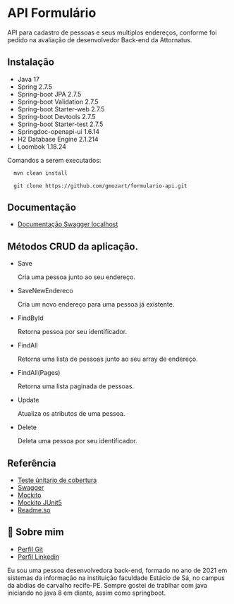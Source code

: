 
# API Formulário

API para cadastro de pessoas e seus multiplos endereços, conforme foi pedido na avaliação de desenvolvedor Back-end da Attornatus. 

## Instalação

- Java 17 
- Spring 2.7.5
- Spring-boot JPA 2.7.5
- Spring-boot Validation 2.7.5
- Spring-boot Starter-web 2.7.5
- Spring-boot Devtools 2.7.5
- Spring-boot Starter-test 2.7.5
- Springdoc-openapi-ui 1.6.14
- H2 Database Engine 2.1.214
- Loombok 1.18.24

Comandos a serem executados:

```bash
  mvn clean install
```
```git
  git clone https://github.com/gmozart/formulario-api.git 
```





    
## Documentação

- [Documentação Swagger localhost](http://localhost:8080/swagger-ui/index.html#/)

## Métodos CRUD da aplicação.

- Save
   
   Cria uma pessoa junto ao seu endereço. 

- SaveNewEndereco

  Cria um novo endereço para uma pessoa já existente.
  
- FindById

  Retorna pessoa por seu identificador.

- FindAll

  Retorna uma lista de pessoas junto ao seu   array de endereço.


- FindAll(Pages)

  Retorna uma lista paginada de pessoas.

- Update

  Atualiza os atributos de uma pessoa.

- Delete

  Deleta uma pessoa por seu identificador.


## Referência

 - [Teste únitario de cobertura](https://www.baeldung.com/jacoco)
 - [Swagger](https://www.baeldung.com/spring-rest-openapi-documentation)
 - [Mockito](https://www.baeldung.com/mockito-annotations)
 - [Mockito JUnit5](https://www.baeldung.com/mockito-junit-5-extension)
 - [Readme.so](https://readme.so/pt)


## 🚀 Sobre mim

- [Perfil Git](https://github.com/gmozart)
- [Perfil Linkedin](https://www.linkedin.com/in/gleison-mozart/)

Eu sou uma pessoa desenvolvedora back-end, formado no ano de 2021 em sistemas da informação na instituição faculdade Estácio de Sá, no campus da abdias de carvalho recife-PE. Sempre gostei de trablhar com java iniciando no java 8 em diante, assim como springboot.

